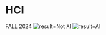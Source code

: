 # HCI

FALL 2024
![result=Not AI](https://github.com/user-attachments/assets/240dec1e-3b1c-4c8d-a593-46eb04188aa0)
![result=AI](https://github.com/user-attachments/assets/4365d7df-9171-4e8c-9b29-caeb1785eb4b)
